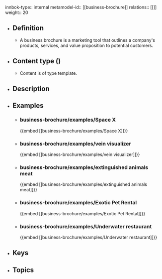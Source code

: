 innbok-type:: internal
metamodel-id:: [[business-brochure]]
relations:: [[]]
weight:: 20

- ## Definition
  - A business brochure is a marketing tool that outlines a company's products, services, and value proposition to potential customers.
- ## Content type ()
  - Content is of type template.
  
- ## Description
- ## Examples
  - ### business-brochure/examples/Space X
    {{embed [[business-brochure/examples/Space X]]}}
  - ### business-brochure/examples/vein visualizer
    {{embed [[business-brochure/examples/vein visualizer]]}}
  - ### business-brochure/examples/extinguished animals meat
    {{embed [[business-brochure/examples/extinguished animals meat]]}}
  - ### business-brochure/examples/Exotic Pet Rental
    {{embed [[business-brochure/examples/Exotic Pet Rental]]}}
  - ### business-brochure/examples/Underwater restaurant
    {{embed [[business-brochure/examples/Underwater restaurant]]}}
  
- ## Keys
  
- ## Topics
  

